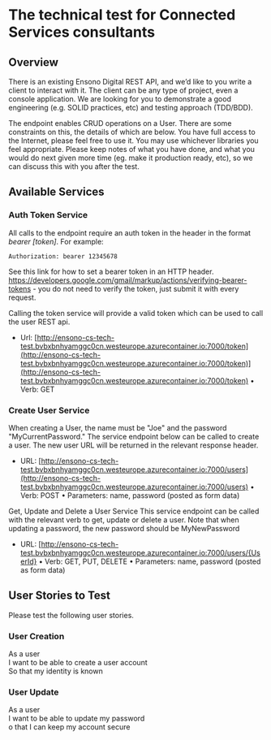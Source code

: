 # The technical test for Connected Services consultants

## Overview
There is an existing Ensono Digital REST API, and we’d like to you write a client to interact with it. The client can be any type of project, even a console application. We are looking for you to demonstrate a good engineering (e.g. SOLID practices, etc) and testing approach (TDD/BDD).

The endpoint enables CRUD operations on a User. There are some constraints on this, the details of which are below. You have full access to the Internet, please feel free to use it. You may use whichever libraries you feel appropriate. Please keep notes of what you have done, and what you would do next given more time (eg. make it production ready, etc), so we can discuss this with you after the test.

## Available Services
### Auth Token Service
All calls to the endpoint require an auth token in the header in the format _bearer [token]_. For example:

```Authorization: bearer 12345678```

See this link for how to set a bearer token in an HTTP header. https://developers.google.com/gmail/markup/actions/verifying-bearer-tokens - you do not need to verify the token, just submit it with every request.

Calling the token service will provide a valid token which can be used to call the user REST api.

* Url: [http://ensono-cs-tech-test.bvbxbnhyamggc0cn.westeurope.azurecontainer.io:7000/token](http://ensono-cs-tech-test.bvbxbnhyamggc0cn.westeurope.azurecontainer.io:7000/token)](http://ensono-cs-tech-test.bvbxbnhyamggc0cn.westeurope.azurecontainer.io:7000/token) • Verb: GET

### Create User Service
When creating a User, the name must be "Joe" and the password "MyCurrentPassword." The service endpoint below can be called to create a user. The new user URL will be returned in the relevant response header.

* URL: [http://ensono-cs-tech-test.bvbxbnhyamggc0cn.westeurope.azurecontainer.io:7000/users](http://ensono-cs-tech-test.bvbxbnhyamggc0cn.westeurope.azurecontainer.io:7000/users) • Verb: POST • Parameters: name, password (posted as form data)

Get, Update and Delete a User Service
This service endpoint can be called with the relevant verb to get, update or delete a user. Note that when updating a password, the new password should be MyNewPassword

* URL: [http://ensono-cs-tech-test.bvbxbnhyamggc0cn.westeurope.azurecontainer.io:7000/users/{UserId} • Verb: GET, PUT, DELETE • Parameters: name, password (posted as form data)

## User Stories to Test
Please test the following user stories.

### User Creation
As a user   
I want to be able to create a user account   
So that my identity is known  

### User Update
As a user   
I want to be able to update my password  
o that I can keep my account secure
